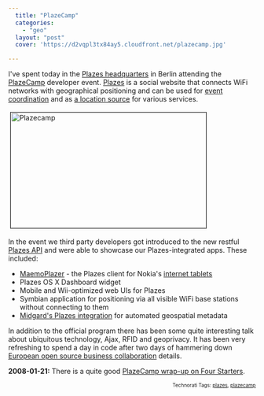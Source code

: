 ```yaml
---
  title: "PlazeCamp"
  categories: 
    - "geo"
  layout: "post"
  cover: 'https://d2vqpl3tx84ay5.cloudfront.net/plazecamp.jpg'

---
```

I've spent today in the <a href="http://plazes.com/plazes/87873_plazes_hq">Plazes headquarters</a> in Berlin attending the <a href="http://plazecamp.com">PlazeCamp</a> developer event. <a href="http://plazes.com/home">Plazes</a> is a social website that connects WiFi networks with geographical positioning and can be used for <a href="http://plazes.com/activities/5841109_ruk_at_plazes_hq">event coordination</a> and as <a href="http://vilunki.wordpress.com/2007/08/02/going-plazes/">a location source</a> for various services.

<img src="https://d2vqpl3tx84ay5.cloudfront.net/plazecamp.jpg" height="235" width="398" border="1" hspace="4" vspace="4" alt="Plazecamp" />

In the event we third party developers got introduced to the new restful <a href="http://plazes.com/api/docs">Plazes API</a> and were able to showcase our Plazes-integrated apps. These included:
<ul><li><a href="http://bergie.iki.fi/blog/plazes_on_the_n800/">MaemoPlazer</a> - the Plazes client for Nokia's <a href="http://bergie.iki.fi/blog/the_universal_communicator/">internet tablets</a></li><li>Plazes OS X Dashboard widget</li><li>Mobile and Wii-optimized web UIs for Plazes</li><li>Symbian application for positioning via all visible WiFi base stations without connecting to them</li><li><a href="http://bergie.iki.fi/blog/the-midgard-position/">Midgard's Plazes integration</a> for automated geospatial metadata</li></ul>In addition to the official program there has been some quite interesting talk about ubiquitous technology, Ajax, RFID and geoprivacy. It has been very refreshing to spend a day in code after two days of hammering down <a href="http://www.obooe.eu/">European open source business collaboration</a> details.

<strong>2008-01-21:</strong> There is a quite good <a href="http://fourstarters.com/2008/01/17/plazecamp-wrapup/">PlazeCamp wrap-up on Four Starters</a>.

<p style="text-align:right;font-size:10px;">Technorati Tags: <a href="http://www.technorati.com/tag/plazes">plazes</a>, <a href="http://www.technorati.com/tag/plazecamp">plazecamp</a></p>
